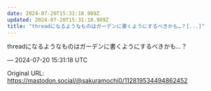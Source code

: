 ```yaml
---
date: 2024-07-20T15:31:18.989Z
updated: 2024-07-20T15:31:18.989Z
title: "threadになるようなものはガーデンに書くようにするべきかも…？[...]"
---
```


<p>threadになるようなものはガーデンに書くようにするべきかも…？</p>

&mdash; 2024-07-20 15:31:18 UTC

Original URL: https://mastodon.social/@sakuramochi0/112819534494862452
